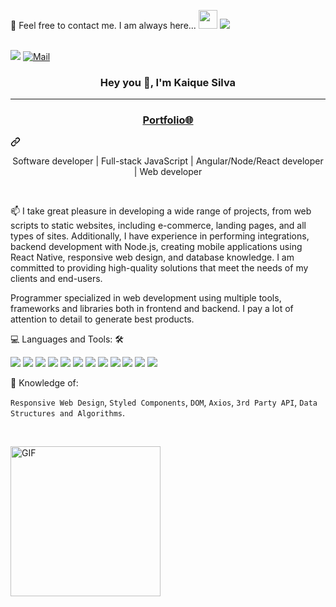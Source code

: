 <p>
📝 Feel free to contact me. I am always here...  <img src=https://camo.githubusercontent.com/870d765b5c096038f097185a0ffa08df4011c0491b8039f3a7d5eeebf4d82c7e/68747470733a2f2f6d656469612e67697068792e636f6d2f6d656469612f57556c706c634d704f43456d5447427442572f67697068792e676966 
style="width: 30px;"/>
<a href="https://github.com/kaiquemsa">
  <img src="https://img.shields.io/badge/Follow%20me%20--_.svg?style=social&logo=github" />
</a>
</p>
<br/>
<a href="https://www.linkedin.com/in/kaique-silva-3929b2217/" rel="nofollow"><img src="https://img.shields.io/badge/LinkedIn-Kaique%20Silva-blue?logo=Linkedin&amp;logoColor=blue&amp;labelColor=black" style="max-width: 100%;"></a>
<a href="mailto:kaiquemeira@hotmail.com"><img alt="Mail" src="https://img.shields.io/badge/Hotmail-kaiquemeira@hotmail.com-blue?logo=Gmail&amp;logoColor=blue&amp;labelColor=black" style="max-width: 100%;"></a>



### <p align="center"> Hey you 👋,  I'm Kaique Silva </p> 
<hr/>

<div class="markdown-heading" dir="auto">
  <h3 align="center" class="heading-element" dir="auto">
    <strong><a href="https://kaiquemsa.github.io/Portfolio" rel="nofollow">Portfolio🌐</a></strong>
  </h3>
  <a id="user-content-portfolio" class="anchor" aria-label="Permalink: Portfolio🌐" href="#portfolio"><svg class="octicon octicon-link" viewBox="0 0 16 16" version="1.1" width="16" height="16" aria-hidden="true"><path d="m7.775 3.275 1.25-1.25a3.5 3.5 0 1 1 4.95 4.95l-2.5 2.5a3.5 3.5 0 0 1-4.95 0 .751.751 0 0 1 .018-1.042.751.751 0 0 1 1.042-.018 1.998 1.998 0 0 0 2.83 0l2.5-2.5a2.002 2.002 0 0 0-2.83-2.83l-1.25 1.25a.751.751 0 0 1-1.042-.018.751.751 0 0 1-.018-1.042Zm-4.69 9.64a1.998 1.998 0 0 0 2.83 0l1.25-1.25a.751.751 0 0 1 1.042.018.751.751 0 0 1 .018 1.042l-1.25 1.25a3.5 3.5 0 1 1-4.95-4.95l2.5-2.5a3.5 3.5 0 0 1 4.95 0 .751.751 0 0 1-.018 1.042.751.751 0 0 1-1.042.018 1.998 1.998 0 0 0-2.83 0l-2.5 2.5a1.998 1.998 0 0 0 0 2.83Z"></path></svg>
  </a>
</div>

<p align="center">
    Software developer | Full-stack JavaScript | Angular/Node/React developer | Web developer
</p>

<br/>
<p>
    📫 I take great pleasure in developing a wide range of projects, from web scripts to static websites, including e-commerce, landing pages, and all types of sites. Additionally, I have experience in performing integrations, backend development with Node.js, creating mobile applications using React Native, responsive web design, and database knowledge. I am committed to providing high-quality solutions that meet the needs of my clients and end-users.
</p>
<p>
    Programmer specialized in web development using multiple tools, frameworks and libraries both in frontend and backend. I pay a lot of attention to detail to generate best products.
</p>

💻 Languages and Tools: 🛠️ <br/>
<p dir="auto">
    <img src="https://img.shields.io/badge/Angular-black?style=flat&logo=angular&logoColor=white&labelColor=red" />
    <img src="https://camo.githubusercontent.com/d70d31d25c728d69ea4bc68f845bebdde30a77f29babf2278d16338236c810ea/68747470733a2f2f696d672e736869656c64732e696f2f62616467652f2d52656163742d3030303030303f7374796c653d666c6174266c6f676f3d7265616374" />
    <img src="https://camo.githubusercontent.com/74d18b0937a6cfee8fc5d5aa116011631f077790bfbaf7b138295b0c6a70a05f/68747470733a2f2f696d672e736869656c64732e696f2f62616467652f2d52656163742532304e61746976652d3030303030303f7374796c653d666c6174266c6f676f3d7265616374266c6162656c436f6c6f723d303030303030" />
    <img src="https://img.shields.io/badge/Typescript-black?style=flat&logo=typescript&logoColor=white&labelColor=blue" />
    <img src="https://camo.githubusercontent.com/eb28974ccb555a0856c2bfeef12a5ebd01bb1d8a8987400dcb32de8c6a0e0a20/68747470733a2f2f696d672e736869656c64732e696f2f62616467652f2d4a6176615363726970742d3030303030303f7374796c653d666c6174266c6f676f3d6a617661736372697074" /> 
    <img src="https://camo.githubusercontent.com/e706c85a2ebdff5b55868c2fe53889091959fbd0543038cb1fb7b027e7974594/68747470733a2f2f696d672e736869656c64732e696f2f62616467652f2d4e6f64656a732d3030303030303f7374796c653d666c6174266c6f676f3d4e6f64652e6a73" />
    <img src="https://camo.githubusercontent.com/50afce435147c368fa9c8f14d6547b182d98b26ec0ccfce14fc89acd7e549ce3/68747470733a2f2f696d672e736869656c64732e696f2f62616467652f2d48544d4c352d3030303030303f7374796c653d666c6174266c6f676f3d68746d6c35266c6f676f436f6c6f723d666666666666266c6162656c436f6c6f723d453334463236" /> 
    <img src="https://camo.githubusercontent.com/dca52182395b0178f83a8903cb12da584ebe35aeee97c5de3f99df27cdca17cd/68747470733a2f2f696d672e736869656c64732e696f2f62616467652f2d435353332d3030303030303f7374796c653d666c6174266c6f676f3d63737333266c6f676f436f6c6f723d666666666666266c6162656c436f6c6f723d313537324236" /> 
    <img src="https://camo.githubusercontent.com/cb2653991f0c76a660e8f97f78c0fbd4588f8a353b4e5fb704b43390ed9bfe72/68747470733a2f2f696d672e736869656c64732e696f2f62616467652f2d426f6f7473747261702d3030303030303f7374796c653d666c6174266c6f676f3d626f6f747374726170266c6f676f436f6c6f723d666666666666266c6162656c436f6c6f723d353633443743" />
    <img src="https://camo.githubusercontent.com/fcfd5b6aaf2caee59c11025f23d0344fa9492d46f2c7cb2911bc1b6c09e308bb/68747470733a2f2f696d672e736869656c64732e696f2f62616467652f2d536173732d3030303030303f7374796c653d666c6174266c6f676f3d73617373266c6f676f436f6c6f723d666666666666266c6162656c436f6c6f723d253233434336363939" />
    <img src="https://camo.githubusercontent.com/62258670fdcf8b2e650e7472492712c7e6777fbe2739770b1f6123cdabb1c222/68747470733a2f2f696d672e736869656c64732e696f2f62616467652f2d4769742d3030303030303f7374796c653d666c6174266c6f676f3d676974266c6f676f436f6c6f723d463035303332266c6162656c436f6c6f723d666666666666"/> 
    <img src="https://camo.githubusercontent.com/4e5fba7673ee2c2d250918211a45fa2a7b73aaddb256276ee61a5c34e3586d6d/68747470733a2f2f696d672e736869656c64732e696f2f62616467652f2d4769744875622d3030303030303f7374796c653d666c6174266c6f676f3d676974687562266c6f676f436f6c6f723d303030303030266c6162656c436f6c6f723d666666666666" />
</p>

<p>
🧐 Knowledge of:
</p>
<p>
    <code>Responsive Web Design</code>,
    <code>Styled Components</code>,
    <code>DOM</code>,
    <code>Axios</code>,
    <code>3rd Party API</code>,
    <code>Data Structures and Algorithms</code>.
</p>
<br/>
<p>
<animated-image data-catalyst="" style="width: 320px;"><a target="_blank" rel="noopener noreferrer nofollow" href="https://camo.githubusercontent.com/b76228004161e9dce54e2758df7921f8d0c77582a4c69948714f48b5b894c55b/68747470733a2f2f6d69726f2e6d656469756d2e636f6d2f6d61782f3837352f312a557263323873626e4f52474f57356f796f68513036672e676966" data-target="animated-image.originalLink"><img alt="GIF" height="240px" src="https://camo.githubusercontent.com/b76228004161e9dce54e2758df7921f8d0c77582a4c69948714f48b5b894c55b/68747470733a2f2f6d69726f2e6d656469756d2e636f6d2f6d61782f3837352f312a557263323873626e4f52474f57356f796f68513036672e676966" data-canonical-src="https://miro.medium.com/max/875/1*Urc28sbnORGOW5oyohQ06g.gif" style="max-width: 100%; display: inline-block;" data-target="animated-image.originalImage"></a>
      <span class="AnimatedImagePlayer" data-target="animated-image.player" hidden="">
        <a data-target="animated-image.replacedLink" class="AnimatedImagePlayer-images" href="https://camo.githubusercontent.com/b76228004161e9dce54e2758df7921f8d0c77582a4c69948714f48b5b894c55b/68747470733a2f2f6d69726f2e6d656469756d2e636f6d2f6d61782f3837352f312a557263323873626e4f52474f57356f796f68513036672e676966" target="_blank">
      </span>
</animated-image>
</p>

